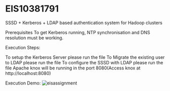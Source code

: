 # EIS10381791
SSSD + Kerberos + LDAP based authentication system for Hadoop clusters

Prerequisites
To get Kerberos running, NTP synchronisation and DNS resolution must be working.

Execution Steps:

To setup the Kerberos Server please run the file
To Migrate the existing user to LDAP please run the file
To configure the SSSD with LDAP please run the file
Apache knox will be running in the port 8080(Access knox at http://localhost:8080)

Execution Demo:
![eisassignment](https://user-images.githubusercontent.com/38833701/43997596-d2a0f2da-9dd7-11e8-9b4c-2799a236674f.gif)


